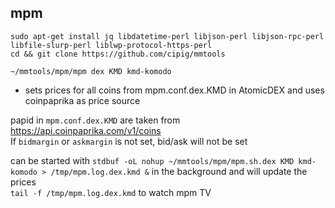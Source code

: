 ## mpm

```
sudo apt-get install jq libdatetime-perl libjson-perl libjson-rpc-perl libfile-slurp-perl liblwp-protocol-https-perl
cd && git clone https://github.com/cipig/mmtools
```

`~/mmtools/mpm/mpm dex KMD kmd-komodo`  
- sets prices for all coins from mpm.conf.dex.KMD in AtomicDEX and uses coinpaprika as price source  

papid in `mpm.conf.dex.KMD` are taken from https://api.coinpaprika.com/v1/coins  
If `bidmargin` or `askmargin` is not set, bid/ask will not be set  

can be started with `stdbuf -oL nohup ~/mmtools/mpm/mpm.sh.dex KMD kmd-komodo > /tmp/mpm.log.dex.kmd &` in the background and will update the prices  
`tail -f /tmp/mpm.log.dex.kmd` to watch mpm TV  
